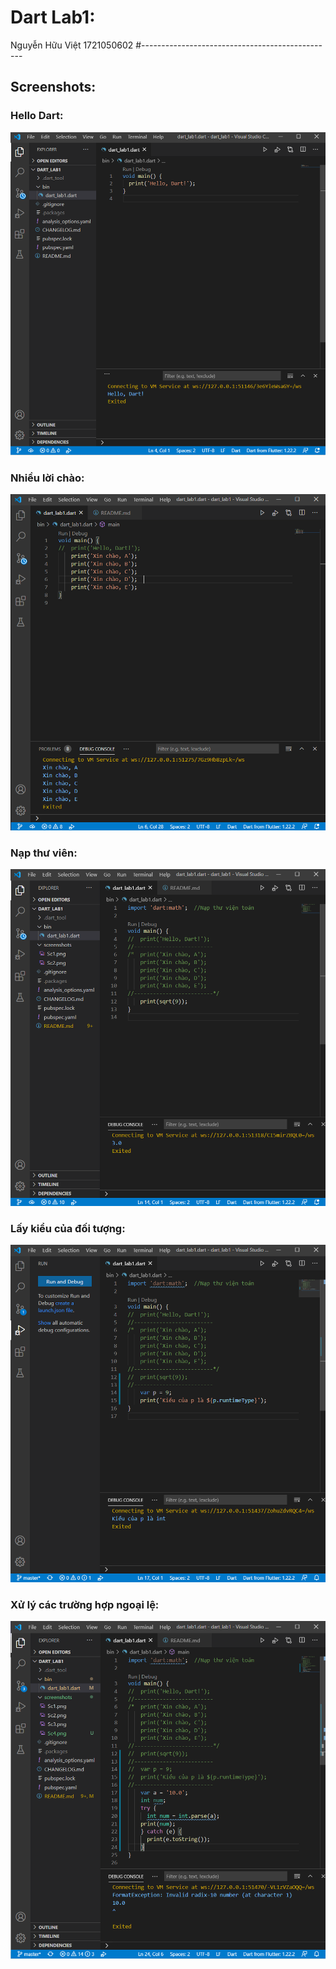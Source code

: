 # Dart Lab1:
Nguyễn Hữu Việt
1721050602
#------------------------------------------------
## Screenshots:

### Hello Dart:
![Logo TechMaster](screenshots/Sc1.png)

### Nhiều lời chào:
![Logo TechMaster](screenshots/Sc2.png)

### Nạp thư viên:
![Logo TechMaster](screenshots/Sc3.png)

### Lấy kiểu của đối tượng:
![Logo TechMaster](screenshots/Sc4.png)

### Xử lý các trường hợp ngoại lệ:
![Logo TechMaster](screenshots/Sc5.png)